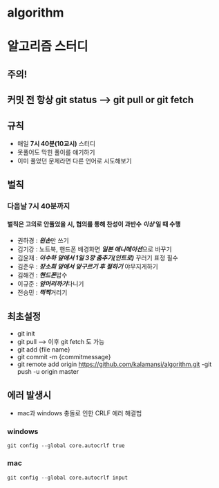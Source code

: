 # algorithm

# 알고리즘 스터디

## 주의! 
## 커밋 전 항상 **git status** --> **git pull** or **git fetch**

## 규칙
- 매일 **7시 40분(10교시)** 스터디
- 못풀어도 막힌 풀이를 얘기하기
- 이미 풀었던 문제라면 다른 언어로 시도해보기

## 벌칙
### 다음날 **7시 40분**까지 
#### 벌칙은 고의로 안풀었을 시, 협의를 통해 찬성이 과반수 *이상* 일 때 수행

- 권하경 : ***왼손***만 쓰기
- 김기강 : 노트북, 핸드폰 배경화면 ***일본 애니메이션***으로 바꾸기
- 김윤재 : ***이수하 앞에서 1일 3깡 춤추기(인트로)*** 꾸러기 표정 필수
- 김준우 : ***장소희 앞에서 앞구르기 후 절하기*** 야무지게하기
- 김해건 : ***핸드폰***압수
- 이규준 : ***앞머리까기***다니기
- 전승민 : ***찍찍***거리기

## 최초설정 
- git init
- git pull --> 이후 git fetch 도 가능
- git add {file name}
- git commit -m {commitmessage}
- git remote add origin https://github.com/kaIamansi/algorithm.git
-git push -u origin master

## 에러 발생시
- mac과 windows 충돌로 인한 CRLF 에러 해결법
### windows 
```
git config --global core.autocrlf true
```
### mac
```
git config --global core.autocrlf input
```